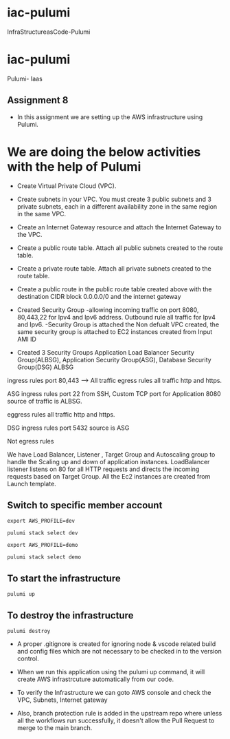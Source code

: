 # iac-pulumi

InfraStructureasCode-Pulumi

# iac-pulumi

Pulumi- Iaas

## Assignment 8

- In this assignment we are setting up the AWS infrastructure using Pulumi.

# We are doing the below activities with the help of Pulumi

- Create Virtual Private Cloud (VPC).

- Create subnets in your VPC. You must create 3 public subnets and 3 private subnets, each in a different availability zone in the same region in the same VPC.

- Create an Internet Gateway resource and attach the Internet Gateway to the VPC.

- Create a public route table. Attach all public subnets created to the route table.

- Create a private route table. Attach all private subnets created to the route table.

- Create a public route in the public route table created above with the destination CIDR block 0.0.0.0/0 and the internet gateway

- Created Security Group -allowing incoming traffic on port 8080, 80,443,22 for Ipv4 and Ipv6 address.
  Outbound rule all traffic for Ipv4 and Ipv6.
  -Security Group is attached the Non defualt VPC created, the same security group is attached to EC2 instances created from Input AMI ID

- Created 3 Security Groups Application Load Balancer Security Group(ALBSG), Application Security Group(ASG), Database Security Group(DSG)
  ALBSG

ingress rules
port 80,443 --> All traffic
egress rules
all traffic http and https.

ASG
ingress rules
port 22 from SSH, Custom TCP port for Application 8080 source of traffic is ALBSG.

eggress rules
all traffic http and https.

DSG
ingress rules
port 5432 source is ASG

Not egress rules

We have Load Balancer, Listener , Target Group and Autoscaling group to handle the Scaling up and down of application instances.
LoadBalancer listener listens on 80 for all HTTP requests and directs the incoming requests based on Target Group.
All the Ec2 instances are created from Launch template.

## Switch to specific member account

`export AWS_PROFILE=dev`

`pulumi stack select dev`

`export AWS_PROFILE=demo`

`pulumi stack select demo`

## To start the infrastructure

`pulumi up`

## To destroy the infrastructure

`pulumi destroy`

- A proper .gitignore is created for ignoring node & vscode related build and config files which are not necessary to be checked in to the version control.

- When we run this application using the pulumi up command, it will create AWS infrastrcuture automatically from our code.

- To verify the Infrastructure we can goto AWS console and check the VPC, Subnets, Internet gateway

- Also, branch protection rule is added in the upstream repo where unless all the workflows run successfully, it doesn't allow the Pull Request to merge to the main branch.
